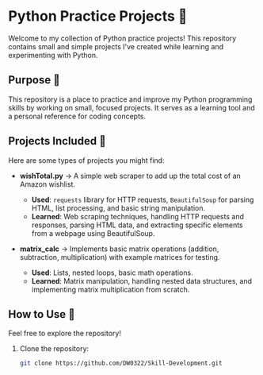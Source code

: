 # Python Practice Projects 🐍  

Welcome to my collection of Python practice projects! This repository contains small and simple projects I've created while learning and experimenting with Python.  

## Purpose 🎯  
This repository is a place to practice and improve my Python programming skills by working on small, focused projects. It serves as a learning tool and a personal reference for coding concepts.  

## Projects Included 📂  
Here are some types of projects you might find:  
- **wishTotal.py** -> A simple web scraper to add up the total cost of an Amazon wishlist.  
  - **Used**: `requests` library for HTTP requests, `BeautifulSoup` for parsing HTML, list processing, and basic string manipulation.  
  - **Learned**: Web scraping techniques, handling HTTP requests and responses, parsing HTML data, and extracting specific elements from a webpage using BeautifulSoup.

- **matrix_calc** -> Implements basic matrix operations (addition, subtraction, multiplication) with example matrices for testing.  
  - **Used**: Lists, nested loops, basic math operations.  
  - **Learned**: Matrix manipulation, handling nested data structures, and implementing matrix multiplication from scratch.

## How to Use 🚀  
Feel free to explore the repository!  
1. Clone the repository:  
   ```bash  
   git clone https://github.com/DW0322/Skill-Development.git
